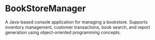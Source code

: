 # BookStoreManager

A Java-based console application for managing a bookstore. Supports inventory management, customer transactions, book search, and report generation using object-oriented programming concepts.
